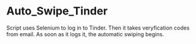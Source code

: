 # Auto_Swipe_Tinder
Script uses Selenium to log in to Tinder.
Then it takes veryfication codes from email.
As soon as it logs it, the automatic swiping begins.
